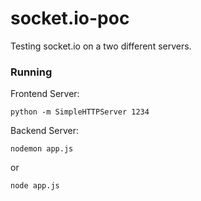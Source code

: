 # socket.io-poc
Testing socket.io on a two different servers.


### Running

Frontend Server:
```
python -m SimpleHTTPServer 1234
```

Backend Server:

```
nodemon app.js
```
or
```
node app.js
```
